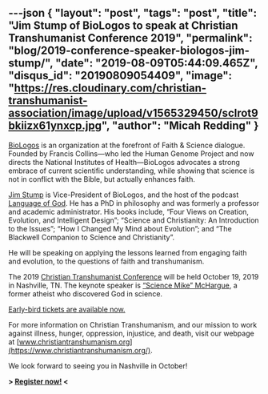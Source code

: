 ---json
{
	"layout": "post",
	"tags": "post",
    "title": "Jim Stump of BioLogos to speak at Christian Transhumanist Conference 2019",
    "permalink": "blog/2019-conference-speaker-biologos-jim-stump/",
    "date": "2019-08-09T05:44:09.465Z",
    "disqus_id": "20190809054409",
    "image":  "https://res.cloudinary.com/christian-transhumanist-association/image/upload/v1565329450/sclrot9bkiizx61ynxcp.jpg",
    "author": "Micah Redding"
}
---
[BioLogos](https://biologos.org/people/jim-stump) is an organization at the forefront of Faith & Science dialogue. Founded by Francis Collins—who led the Human Genome Project and now directs the National Institutes of Health—BioLogos advocates a strong embrace of current scientific understanding, while showing that science is not in conflict with the Bible, but actually enhances faith.

[Jim Stump](https://biologos.org/people/jim-stump) is Vice-President of BioLogos, and the host of the podcast [Language of God](https://biologos.org/podcast/language-of-god). He has a PhD in philosophy and was formerly a professor and academic administrator. His books include, “Four Views on Creation, Evolution, and Intelligent Design”; “Science and Christianity: An Introduction to the Issues”; “How I Changed My Mind about Evolution”; and “The Blackwell Companion to Science and Christianity”.

He will be speaking on applying the lessons learned from engaging faith and evolution, to the questions of faith and transhumanism.

The 2019 [Christian Transhumanist Conference](https://www.christiantranshumanism.org/conference/2019) will be held October 19, 2019 in Nashville, TN. The keynote speaker is [“Science Mike” McHargue](https://www.christiantranshumanism.org/podcast/21), a former atheist who discovered God in science. 

[Early-bird tickets are available now.](https://christian-transhumanist-conference-2019.eventbrite.com/)

For more information on Christian Transhumanism, and our mission to work against illness, hunger, oppression, injustice, and death, visit our webpage at [www.christiantranshumanism.org](https://www.christiantranshumanism.org/).

We look forward to seeing you in Nashville in October!

**> [Register now!](https://christian-transhumanist-conference-2019.eventbrite.com/) <**

